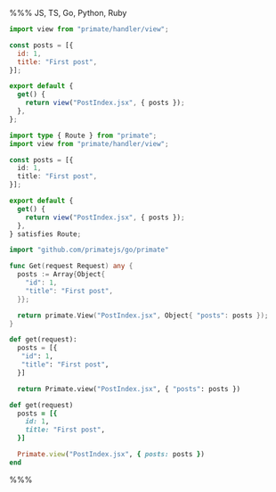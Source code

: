 %%% JS, TS, Go, Python, Ruby

```js#routes/index.js
import view from "primate/handler/view";

const posts = [{
  id: 1,
  title: "First post",
}];

export default {
  get() {
    return view("PostIndex.jsx", { posts });
  },
};
```

```ts#routes/index.ts
import type { Route } from "primate";
import view from "primate/handler/view";

const posts = [{
  id: 1,
  title: "First post",
}];

export default {
  get() {
    return view("PostIndex.jsx", { posts });
  },
} satisfies Route;
```

```go#routes/index.go
import "github.com/primatejs/go/primate"

func Get(request Request) any {
  posts := Array{Object{
    "id": 1,
    "title": "First post",
  }};

  return primate.View("PostIndex.jsx", Object{ "posts": posts });
}
```

```py#routes/index.py
def get(request):
  posts = [{
   "id": 1,
   "title": "First post",
  }]

  return Primate.view("PostIndex.jsx", { "posts": posts })
```

```rb#routes/index.rb
def get(request)
  posts = [{
    id: 1,
    title: "First post",
  }]

  Primate.view("PostIndex.jsx", { posts: posts })
end
```

%%%
